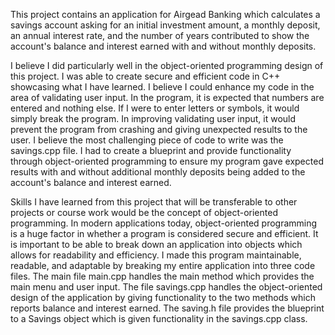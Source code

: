 This project contains an application for Airgead Banking which calculates a savings account asking for an initial investment amount, a monthly deposit, an annual interest rate, and the number of years contributed to show the account's balance and interest earned with and without monthly deposits. 

I believe I did particularly well in the object-oriented programming design of this project. I was able to create secure and efficient code in C++ showcasing what I have learned. I believe I could enhance my code in the area of validating user input. In the program, it is expected that numbers are entered and nothing else. If I were to enter letters or symbols, it would simply break the program. In improving validating user input, it would prevent the program from crashing and giving unexpected results to the user. I believe the most challenging piece of code to write was the savings.cpp file. I had to create a blueprint and provide functionality through object-oriented programming to ensure my program gave expected results with and without additional monthly deposits being added to the account's balance and interest earned.

Skills I have learned from this project that will be transferable to other projects or course work would be the concept of object-oriented programming. In modern applications today, object-oriented programming is a huge factor in whether a program is considered secure and efficient. It is important to be able to break down an application into objects which allows for readability and efficiency. I made this program maintainable, readable, and adaptable by breaking my entire application into three code files. The main file main.cpp handles the main method which provides the main menu and user input. The file savings.cpp handles the object-oriented design of the application by giving functionality to the two methods which reports balance and interest earned. The saving.h file provides the blueprint to a Savings object which is given functionality in the savings.cpp class.
